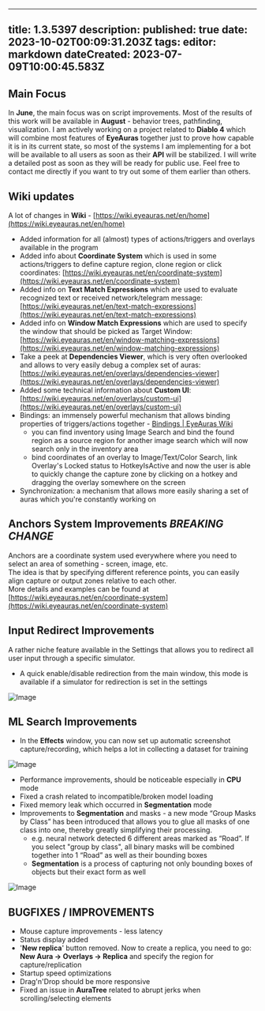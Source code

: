 
---
title: 1.3.5397
description: 
published: true
date: 2023-10-02T00:09:31.203Z
tags: 
editor: markdown
dateCreated: 2023-07-09T10:00:45.583Z
---		
		
## Main Focus
In **June**, the main focus was on script improvements. Most of the results of this work will be available in **August** - behavior trees, pathfinding, visualization. I am actively working on a project related to **Diablo 4** which will combine most features of **EyeAuras** together just to prove how capable it is in its current state, so most of the systems I am implementing for a bot will be available to all users as soon as their **API** will be stabilized. I will write a detailed post as soon as they will be ready for public use. Feel free to contact me directly if you want to try out some of them earlier than others.  

## Wiki updates
A lot of changes in **Wiki** - [https://wiki.eyeauras.net/en/home](https://wiki.eyeauras.net/en/home)
- Added information for all (almost) types of actions/triggers and overlays available in the program
- Added info about **Coordinate System** which is used in some actions/triggers to define capture region, clone region or click coordinates: [https://wiki.eyeauras.net/en/coordinate-system](https://wiki.eyeauras.net/en/coordinate-system)
- Added info on **Text Match Expressions** which are used to evaluate recognized text or received network/telegram message: [https://wiki.eyeauras.net/en/text-match-expressions](https://wiki.eyeauras.net/en/text-match-expressions)
- Added info on **Window Match Expressions** which are used to specify the window that should be picked as Target Window: [https://wiki.eyeauras.net/en/window-matching-expressions](https://wiki.eyeauras.net/en/window-matching-expressions)
- Take a peek at **Dependencies Viewer**, which is very often overlooked and allows to very easily debug a complex set of auras: [https://wiki.eyeauras.net/en/overlays/dependencies-viewer](https://wiki.eyeauras.net/en/overlays/dependencies-viewer)
- Added some technical information about **Custom UI**: [https://wiki.eyeauras.net/en/overlays/custom-ui](https://wiki.eyeauras.net/en/overlays/custom-ui)
- Bindings: an immensely powerful mechanism that allows binding properties of triggers/actions together - [Bindings | EyeAuras Wiki](https://wiki.eyeauras.net/en/bindings)
  - you can find inventory using Image Search and bind the found region as a source region for another image search which will now search only in the inventory area
  - bind coordinates of an overlay to Image/Text/Color Search, link Overlay's Locked status to HotkeyIsActive and now the user is able to quickly change the capture zone by clicking on a hotkey and dragging the overlay somewhere on the screen
- Synchronization: a mechanism that allows more easily sharing a set of auras which you're constantly working on

## Anchors System Improvements *BREAKING CHANGE*
Anchors are a coordinate system used everywhere where you need to select an area of something - screen, image, etc.  
The idea is that by specifying different reference points, you can easily align capture or output zones relative to each other.  
More details and examples can be found at [https://wiki.eyeauras.net/en/coordinate-system](https://wiki.eyeauras.net/en/coordinate-system)

## Input Redirect Improvements
A rather niche feature available in the Settings that allows you to redirect all user input through a specific simulator.
- A quick enable/disable redirection from the main window, this mode is available if a simulator for redirection is set in the settings

![Image](https://i.imgur.com/JOwN8cG.png)

## ML Search Improvements
- In the **Effects** window, you can now set up automatic screenshot capture/recording, which helps a lot in collecting a dataset for training

![Image](https://i.imgur.com/q7mr7z5.png)

- Performance improvements, should be noticeable especially in **CPU** mode
- Fixed a crash related to incompatible/broken model loading
- Fixed memory leak which occurred in **Segmentation** mode
- Improvements to **Segmentation** and masks - a new mode “Group Masks by Class” has been introduced that allows you to glue all masks of one class into one, thereby greatly simplifying their processing.
  - e.g. neural network detected 6 different areas marked as “Road”. If you select "group by class", all binary masks will be combined together into 1 “Road” as well as their bounding boxes
  - **Segmentation** is a process of capturing not only bounding boxes of objects but their exact form as well

![Image](https://i.imgur.com/wBUKpqy.png)

## BUGFIXES / IMPROVEMENTS
- Mouse capture improvements - less latency
- Status display added
- '**New replica**' button removed. Now to create a replica, you need to go: **New Aura -> Overlays -> Replica** and specify the region for capture/replication
- Startup speed optimizations
- Drag'n'Drop should be more responsive
- Fixed an issue in **AuraTree** related to abrupt jerks when scrolling/selecting elements